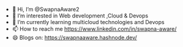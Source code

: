 - 👋 Hi, I’m @SwapnaAware2
- 👀 I’m interested in Web development ,Cloud & Devops
- 🌱 I’m currently learning multicloud technologies and Devops
- 📫 How to reach me https://www.linkedin.com/in/swapna-aware/
- 😄 Blogs on: https://swapnaaware.hashnode.dev/


<!---
SwapnaAware2/SwapnaAware2 is a ✨ special ✨ repository because its `README.md` (this file) appears on your GitHub profile.
You can click the Preview link to take a look at your changes.
--->

